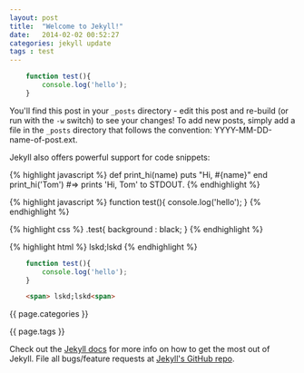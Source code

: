```yaml
---
layout: post
title:  "Welcome to Jekyll!"
date:   2014-02-02 00:52:27
categories: jekyll update
tags : test
---
```


```javascript
    function test(){
	    console.log('hello');
    }
``` 

You'll find this post in your `_posts` directory - edit this post and re-build (or run with the `-w` switch) to see your changes!
To add new posts, simply add a file in the `_posts` directory that follows the convention: YYYY-MM-DD-name-of-post.ext.

Jekyll also offers powerful support for code snippets:

{% highlight javascript %}
def print_hi(name)
  puts "Hi, #{name}"
end
print_hi('Tom')
#=> prints 'Hi, Tom' to STDOUT.
{% endhighlight %}

{% highlight javascript %}
function test(){
	console.log('hello');
}
{% endhighlight %}

{% highlight css %}
.test{
	background : black;
}
{% endhighlight %}

{% highlight html %}
	<span> lskd;lskd<span>
{% endhighlight %}

~~~javascript
    function test(){
	    console.log('hello');
    }
~~~ 

```html
	<span> lskd;lskd<span>
```

{{ page.categories }}

{{ page.tags }}


Check out the [Jekyll docs][jekyll] for more info on how to get the most out of Jekyll. File all bugs/feature requests at [Jekyll's GitHub repo][jekyll-gh].

[jekyll-gh]: https://github.com/mojombo/jekyll
[jekyll]:    http://jekyllrb.com
